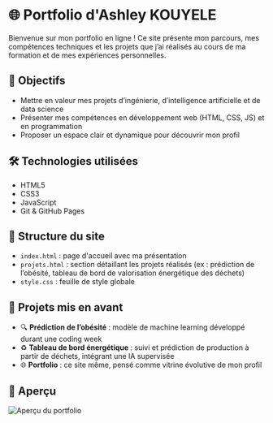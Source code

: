 # 🌐 Portfolio d'Ashley KOUYELE

Bienvenue sur mon portfolio en ligne ! Ce site présente mon parcours, mes compétences techniques et les projets que j’ai réalisés au cours de ma formation et de mes expériences personnelles.

## 🚀 Objectifs

- Mettre en valeur mes projets d’ingénierie, d’intelligence artificielle et de data science
- Présenter mes compétences en développement web (HTML, CSS, JS) et en programmation
- Proposer un espace clair et dynamique pour découvrir mon profil

## 🛠️ Technologies utilisées

- HTML5
- CSS3
- JavaScript 
- Git & GitHub Pages

## 📁 Structure du site

- `index.html` : page d'accueil avec ma présentation
- `projets.html` : section détaillant les projets réalisés (ex : prédiction de l’obésité, tableau de bord de valorisation énergétique des déchets)
- `style.css` : feuille de style globale

## 💼 Projets mis en avant

- 🔍 **Prédiction de l’obésité** : modèle de machine learning développé durant une coding week
- ♻️ **Tableau de bord énergétique** : suivi et prédiction de production à partir de déchets, intégrant une IA supervisée
- 🌐 **Portfolio** : ce site même, pensé comme vitrine évolutive de mon profil

## 📸 Aperçu

![Aperçu du portfolio](image/portfolio-1.jpg)
